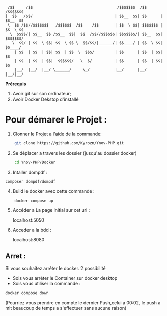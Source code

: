 ```
 /$$     /$$                                     /$$$$$$$  /$$       /$$$$$$$
|  $$   /$$/                                    | $$__  $$| $$      | $$__  $$
 \  $$ /$$//$$$$$$$   /$$$$$$  /$$    /$$       | $$  \ $$| $$$$$$$ | $$  \ $$
  \  $$$$/| $$__  $$ /$$__  $$|  $$  /$$//$$$$$$| $$$$$$$/| $$__  $$| $$$$$$$/
   \  $$/ | $$  \ $$| $$  \ $$ \  $$/$$/|______/| $$____/ | $$  \ $$| $$____/
    | $$  | $$  | $$| $$  | $$  \  $$$/         | $$      | $$  | $$| $$
    | $$  | $$  | $$|  $$$$$$/   \  $/          | $$      | $$  | $$| $$
    |__/  |__/  |__/ \______/     \_/           |__/      |__/  |__/|__/
```

**Prérequis**

1. Avoir git sur son ordinateur;
2. Avoir Docker Dekstop d'installé

# Pour démarer le Projet : 
1. Clonner le Projet a l'aide de la commande:

```bash
    git clone https://github.com/Kyrozn/Ynov-PHP.git
```

2. Se déplacer a travers les dossier (jusqu'au dossier docker)
```bash
    cd Ynov-PHP/Docker
```
3. Intaller dompdf :
```bash
composer dompdf/dompdf
```
4. Build le docker avec cette commande :
```bash
    docker compose up
```

5. Accéder a La page initial sur cet url :

    localhost:5050

6. Acceder a la bdd :

    localhost:8080

## Arret :

Si vous souhaitez arréter le docker. 2 possibilité 
- Sois vous arréter le Container sur docker desktop
- Sois vous utiliser la commande :
```bash
docker compose down
```

(Pourriez vous prendre en compte le dernier Push,celui a 00:02, le push a mit beaucoup de temps a s'effectuer sans aucune raison)
